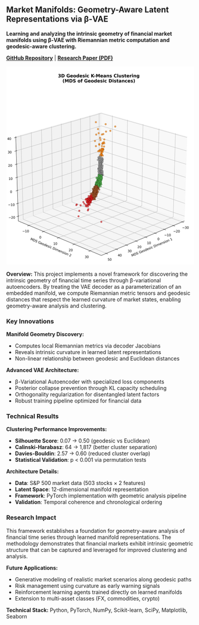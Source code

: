 ## Market Manifolds: Geometry-Aware Latent Representations via β-VAE

**Learning and analyzing the intrinsic geometry of financial market manifolds using β-VAE with Riemannian metric computation and geodesic-aware clustering.**

[**GitHub Repository**](https://github.com/levbszabo/market-latent-geometry) | [**Research Paper (PDF)**](/pdf/MarketManifolds_VAE.pdf)

<img src="images/clustering1.jpg?raw=true"/>

**Overview:** This project implements a novel framework for discovering the intrinsic geometry of financial time series through β-variational autoencoders. By treating the VAE decoder as a parameterization of an embedded manifold, we compute Riemannian metric tensors and geodesic distances that respect the learned curvature of market states, enabling geometry-aware analysis and clustering.

### Key Innovations

**Manifold Geometry Discovery:**
- Computes local Riemannian metrics via decoder Jacobians
- Reveals intrinsic curvature in learned latent representations  
- Non-linear relationship between geodesic and Euclidean distances

**Advanced VAE Architecture:**
- β-Variational Autoencoder with specialized loss components
- Posterior collapse prevention through KL capacity scheduling
- Orthogonality regularization for disentangled latent factors
- Robust training pipeline optimized for financial data

### Technical Results

**Clustering Performance Improvements:**
- **Silhouette Score**: 0.07 → 0.50 (geodesic vs Euclidean)
- **Calinski-Harabasz**: 64 → 1,817 (better cluster separation)
- **Davies-Bouldin**: 2.57 → 0.60 (reduced cluster overlap)
- **Statistical Validation**: p < 0.001 via permutation tests

**Architecture Details:**
- **Data**: S&P 500 market data (503 stocks × 2 features)
- **Latent Space**: 12-dimensional manifold representation
- **Framework**: PyTorch implementation with geometric analysis pipeline
- **Validation**: Temporal coherence and chronological ordering

### Research Impact

This framework establishes a foundation for geometry-aware analysis of financial time series through learned manifold representations. The methodology demonstrates that financial markets exhibit intrinsic geometric structure that can be captured and leveraged for improved clustering and analysis.

**Future Applications:**
- Generative modeling of realistic market scenarios along geodesic paths
- Risk management using curvature as early warning signals
- Reinforcement learning agents trained directly on learned manifolds
- Extension to multi-asset classes (FX, commodities, crypto)

**Technical Stack:** Python, PyTorch, NumPy, Scikit-learn, SciPy, Matplotlib, Seaborn